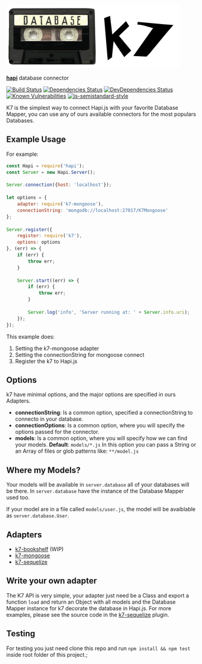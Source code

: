 ![k7 Logo](images/k7.png)

[**hapi**](https://github.com/hapijs/hapi) database connector

[![Build Status](https://travis-ci.org/thebergamo/k7.svg)](https://travis-ci.org/thebergamo/k7)
[![Dependencies Status](https://david-dm.org/thebergamo/k7.svg)](https://david-dm.org/thebergamo/k7)
[![DevDependencies Status](https://david-dm.org/thebergamo/k7/dev-status.svg)](https://david-dm.org/thebergamo/k7#info=devDependencies)
[![Known Vulnerabilities](https://snyk.io/test/npm/k7/badge.svg)](https://snyk.io/test/npm/k7)
[![js-semistandard-style](https://img.shields.io/badge/code%20style-semistandard-brightgreen.svg?style=flat-square)](https://github.com/Flet/semistandard)


K7 is the simplest way to connect Hapi.js with your favorite Database Mapper, you can use any of ours available connectors for the most populars Databases.

## Example Usage

For example: 

```javascript
const Hapi = require('hapi');
const Server = new Hapi.Server();

Server.connection({host: 'localhost'});

let options = {
    adapter: require('k7-mongoose'),
    connectionString: 'mongodb://localhost:27017/K7Mongoose'
};

Server.register({
    register: require('k7'),
    options: options
}, (err) => {
    if (err) {
        throw err;
    }
    
    Server.start((err) => {
        if (err) {
            throw err;
        }
        
        Server.log('info', 'Server running at: ' + Server.info.uri);
    });
});
```

This example does:  
1. Setting the k7-mongoose adapter  
2. Setting the connectionString for mongoose connect  
3. Register the k7 to Hapi.js  

## Options
k7 have minimal options, and the major options are specified in ours Adapters. 

* **connectionString**: Is a common option, specified a connectionString to connecto in your database.
* **connectionOptions**: Is a common option, where you will specify the options passed for the connector. 
* **models**: Is a common option, where you will specify how we can find your models. **Default**: `models/*.js` In this option you can pass a String or an Array of files or glob patterns like: `**/model.js`

## Where my Models?
Your models will be available in `server.database` all of your databases will be there. In `server.database` have the instance of the Database Mapper used too.

If your model are in a file called `models/user.js`, the model will be avaiblable as `server.database.User`.

## Adapters
* [k7-bookshelf][k7-bookshelf] (WIP)
* [k7-mongoose][k7-mongoose]
* [k7-sequelize][k7-sequelize]

## Write your own adapter
The K7 API is very simple, your adapter just need be a Class and export a function `load` and return an Object with all models and the Database Mapper instance for k7 decorate the database in Hapi.js.
For more examples, please see the source code in the [k7-sequelize][k7-sequelize] plugin.

## Testing
For testing you just need clone this repo and run `npm install && npm test` inside root folder of this project.; 


[k7-mongoose]: https://github.com/thebergamo/k7-mongoose
[k7-sequelize]: https://github.com/thebergamo/k7-sequelize
[k7-bookshelf]: https://github.com/thebergamo/k7-bookshelf
